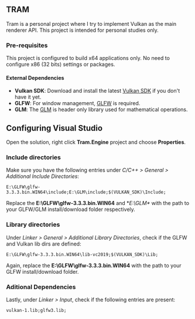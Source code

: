 ## TRAM
Tram is a personal project where I try to implement Vulkan as the main renderer API. This project is intended for personal studies only.

### Pre-requisites
This project is configured to build x64 applications only. No need to configure x86 (32 bits) settings or packages.

#### External Dependencies
- **Vulkan SDK**: Download and install the latest [Vulkan SDK](https://vulkan.lunarg.com/sdk/home) if you don't have it yet.
- **GLFW**: For window management, [GLFW](https://www.glfw.org/download.html) is required.
- **GLM**: The [GLM](https://github.com/g-truc/glm) is header only library used for mathematical operations.

## Configuring Visual Studio
Open the solution, right click **Tram.Engine** project and choose **Properties**.

### Include directories
Make sure you have the following entries under *C/C++ > General > Additional Include Directories*:

```
E:\GLFW\glfw-3.3.3.bin.WIN64\include;E:\GLM\include;$(VULKAN_SDK)\Include;
```

Replace the **E:\GLFW\glfw-3.3.3.bin.WIN64** and **E:\GLM\** with the path to your GLFW/GLM install/download folder respectively.

### Library directories
Under *Linker > General > Additional Library Directories*, check if the GLFW and Vulkan lib dirs are defined:

```
E:\GLFW\glfw-3.3.3.bin.WIN64\lib-vc2019;$(VULKAN_SDK)\Lib;
```

Again, replace the **E:\GLFW\glfw-3.3.3.bin.WIN64** with the path to your GLFW install/download folder.

### Aditional Dependencies
Lastly, under *Linker > Input*, check if the following entries are present:

```
vulkan-1.lib;glfw3.lib;
```